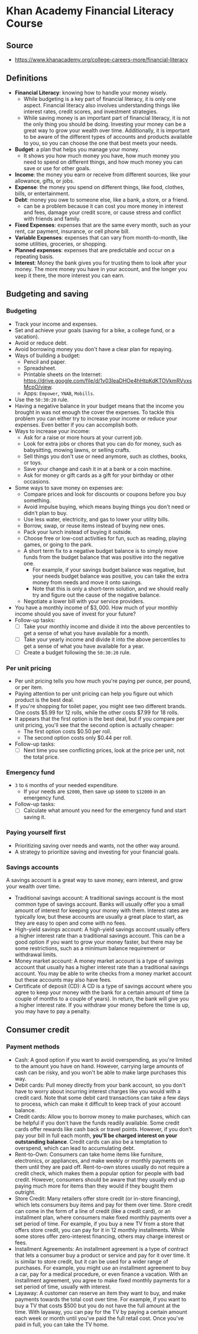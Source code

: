 # Khan Academy Financial Literacy Course

## Source

- <https://www.khanacademy.org/college-careers-more/financial-literacy>

## Definitions

- **Financial Literacy**: knowing how to handle your money wisely.
  - While budgeting is a key part of financial literacy, it is only one aspect. Financial literacy also involves understanding things like interest rates, credit scores, and investment strategies.
  - While saving money is an important part of financial literacy, it is not the only thing you should be doing. Investing your money can be a great way to grow your wealth over time. Additionally, it is important to be aware of the different types of accounts and products available to you, so you can choose the one that best meets your needs.
- **Budget**: a plan that helps you manage your money.
  - It shows you how much money you have, how much money you need to spend on different things, and how much money you can save or use for other goals.
- **Income**: the money you earn or receive from different sources, like your allowance, gifts, or jobs.
- **Expense**: the money you spend on different things, like food, clothes, bills, or entertainment.
- **Debt**: money you owe to someone else, like a bank, a store, or a friend.
  - can be a problem because it can cost you more money in interest and fees, damage your credit score, or cause stress and conflict with friends and family.
- **Fixed Expenses**: expenses that are the same every month, such as your rent, car payment, insurance, or cell phone bill.
- **Variable Expenses**: expenses that can vary from month-to-month, like some utilities, groceries, or shopping.
- **Planned expenses**: expenses that are predictable and occur on a repeating basis.
- **Interest**: Money the bank gives you for trusting them to look after your money. The more money you have in your account, and the longer you keep it there, the more interest you can earn.

## Budgeting and saving

### Budgeting

- Track your income and expenses.
- Set and achieve your goals (saving for a bike, a college fund, or a vacation).
- Avoid or reduce debt.
- Avoid borrowing money you don't have a clear plan for repaying.
- Ways of building a budget:
  - Pencil and paper.
  - Spreadsheet.
  - Printable sheets on the Internet: <https://drive.google.com/file/d/1v03IeaDHOe4hHtpKdKTOVkmRVvxsMcpO/view>.
  - Apps: `Empower`, `YNAB`, `Mobills`.
- Use the `50:30:20` rule.
- Having a negative balance in your budget means that the income you brought in was not enough the cover the expenses. To tackle this problem you can either try to increase your income or reduce your expenses. Even better if you can accomplish both.
- Ways to increase your income:
  - Ask for a raise or more hours at your current job.
  - Look for extra jobs or chores that you can do for money, such as babysitting, mowing lawns, or selling crafts.
  - Sell things you don't use or need anymore, such as clothes, books, or toys.
  - Save your change and cash it in at a bank or a coin machine.
  - Ask for money or gift cards as a gift for your birthday or other occasions.
- Some ways to save money on expenses are:
  - Compare prices and look for discounts or coupons before you buy something.
  - Avoid impulse buying, which means buying things you don't need or didn't plan to buy.
  - Use less water, electricity, and gas to lower your utility bills.
  - Borrow, swap, or reuse items instead of buying new ones.
  - Pack your lunch instead of buying it outside.
  - Choose free or low-cost activities for fun, such as reading, playing games, or going to the park.
  - A short term fix to a negative budget balance is to simply move funds from the budget balance that was positive into the negative one.
    - For example, if your savings budget balance was negative, but your needs budget balance was positive, you can take the extra money from needs and move it onto savings.
    - Note that this is only a short-term solution, and we should really try and figure out the cause of the negative balance.
  - Negotiate a lower bill with your service providers.
- You have a monthly income of $\$3,000$‍. How much of your monthly income should you save of invest for your future?
- Follow-up tasks:
  - [ ] Take your monthly income and divide it into the above percentiles to get a sense of what you have available for a month.
  - [ ] Take your yearly income and divide it into the above percentiles to get a sense of what you have available for a year.
  - [ ] Create a budget following the `50:30:20` rule.

### Per unit pricing

- Per unit pricing tells you how much you're paying per ounce, per pound, or per item.
- Paying attention to per unit pricing can help you figure out which product is the best deal.
- If you're shopping for toilet paper, you might see two different brands. One costs ‍$$5.99$ for $12$ rolls, while the other costs ‍$$7.99$ for $18$ rolls.
- It appears that the first option is the best deal, but if you compare per unit pricing, you'll see that the second option is actually cheaper:
  - The first option costs ‍$$0.50$ per roll.
  - The second option costs only ‍$$0.44$ per roll.
- Follow-up tasks:
  - [ ] Next time you see conflicting prices, look at the price per unit, not the total price.

### Emergency fund

- `3` to `6` months of your needed expenditure.
  - If your needs are `$2000`, then save up `$6000` to `$12000` in an emergency fund.
- Follow-up tasks:
  - [ ] Calculate what amount you need for the emergency fund and start saving it.

### Paying yourself first

- Prioritizing saving over needs and wants, not the other way around.
- A strategy to prioritize saving and investing for your financial goals.

### Savings accounts

A savings account is a great way to save money, earn interest, and grow your wealth over time.

- Traditional savings account: A traditional savings account is the most common type of savings account. Banks will usually offer you a small amount of interest for keeping your money with them. Interest rates are typically low, but these accounts are usually a great place to start, as they are easy to open and come with no fees.
- High-yield savings account: A high-yield savings account usually offers a higher interest rate than a traditional savings account. This can be a good option if you want to grow your money faster, but there may be some restrictions, such as a minimum balance requirement or withdrawal limits.
- Money market account: A money market account is a type of savings account that usually has a higher interest rate than a traditional savings account. You may be able to write checks from a money market account but these accounts may also have fees.
- Certificate of deposit (CD): A CD is a type of savings account where you agree to keep your money with the bank for a certain amount of time (a couple of months to a couple of years). In return, the bank will give you a higher interest rate. If you withdraw your money before the time is up, you may have to pay a penalty.

## Consumer credit

### Payment methods

- Cash: A good option if you want to avoid overspending, as you're limited to the amount you have on hand. However, carrying large amounts of cash can be risky, and you won't be able to make large purchases this way.
- Debit cards: Pull money directly from your bank account, so you don't have to worry about incurring interest charges like you would with a credit card. Note that some debit card transactions can take a few days to process, which can make it difficult to keep track of your account balance.
- Credit cards: Allow you to borrow money to make purchases, which can be helpful if you don't have the funds readily available. Some credit cards offer rewards like cash back or travel points. However, if you don't pay your bill in full each month, **you'll be charged interest on your outstanding balance**. Credit cards can also be a temptation to overspend, which can lead to accumulating debt.
- Rent-to-Own: Consumers can take home items like furniture, electronics, or appliances, and make weekly or monthly payments on them until they are paid off. Rent-to-own stores usually do not require a credit check, which makes them a popular option for people with bad credit. However, consumers should be aware that they usually end up paying much more for items than they would if they bought them outright.
- Store Credit: Many retailers offer store credit (or in-store financing), which lets consumers buy items and pay for them over time. Store credit can come in the form of a line of credit (like a credit card), or an installment plan, where consumers make fixed monthly payments over a set period of time. For example, if you buy a new TV from a store that offers store credit, you can pay for it in $12$ monthly installments. While some stores offer zero-interest financing, others may charge interest or fees.
- Installment Agreements: An installment agreement is a type of contract that lets a consumer buy a product or service and pay for it over time. It is similar to store credit, but it can be used for a wider range of purchases. For example, you might use an installment agreement to buy a car, pay for a medical procedure, or even finance a vacation. With an installment agreement, you agree to make fixed monthly payments for a set period of time, usually with interest.
- Layaway: A customer can reserve an item they want to buy, and make payments towards the total cost over time. For example, if you want to buy a TV that costs $$500$ but you do not have the full amount at the time. With layaway, you can pay for the TV by paying a certain amount each week or month until you've paid the full retail cost. Once you've paid in full, you can take the TV home.
